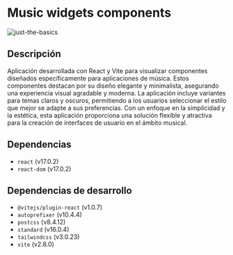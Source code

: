 # Music widgets components

![just-the-basics](https://github.com/frankuxui/music-widgets-components/blob/main/src/cover.jpg)

## Descripción

Aplicación desarrollada con React y Vite para visualizar componentes diseñados específicamente para aplicaciones de música. Estos componentes destacan por su diseño elegante y minimalista, asegurando una experiencia visual agradable y moderna. La aplicación incluye variantes para temas claros y oscuros, permitiendo a los usuarios seleccionar el estilo que mejor se adapte a sus preferencias. Con un enfoque en la simplicidad y la estética, esta aplicación proporciona una solución flexible y atractiva para la creación de interfaces de usuario en el ámbito musical.

## Dependencias

- `react` (v17.0.2)
- `react-dom` (v17.0.2)

## Dependencias de desarrollo

- `@vitejs/plugin-react` (v1.0.7)
- `autoprefixer` (v10.4.4)
- `postcss` (v8.4.12)
- `standard` (v16.0.4)
- `tailwindcss` (v3.0.23)
- `vite` (v2.8.0)